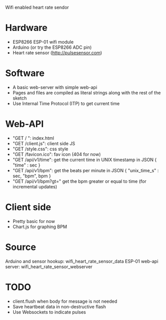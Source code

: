 Wifi enabled heart rate sendor

# Hardware

* ESP8266 ESP-01 wifi module
* Arduino (or try the ESP8266 ADC pin)
* Heart rate sensor (http://pulsesensor.com)

# Software

* A basic web-server with simple web-api
* Pages and files are compiled as literal strings along with the rest of the sketch
* Use Internal Time Protocol (ITP) to get current time

# Web-API
* "GET / ": index.html
* "GET /client.js": client side JS
* "GET /style.css": css style
* "GET /favicon.ico": fav icon (404 for now)
* "GET /api/v1/time": get the current time in UNIX timestamp in JSON { "time" : sec }
* "GET /api/v1/bpm": get the beats per minute in JSON { "unix_time_s" : sec, "bpm", bpm }
* "GET /api/v1/bpm?gt=" get the bpm greater or equal to time (for incremental updates)

# Client side
* Pretty basic for now
* Chart.js for graphing BPM

# Source
Arduino and sensor hookup: wifi_heart_rate_sensor_data
ESP-01 web-api server: wifi_heart_rate_sensor_webserver

# TODO
* client.flush when body for message is not needed
* Save heartbeat data in non-destructive flash
* Use Websockets to indicate pulses

